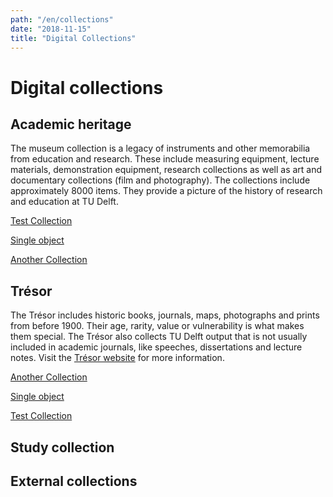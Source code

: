 ```yaml
---
path: "/en/collections"
date: "2018-11-15"
title: "Digital Collections"
---
```


# Digital collections

## Academic heritage

The museum collection is a legacy of instruments and other memorabilia from education and research. These include measuring equipment, lecture materials, demonstration equipment, research collections as well as art and documentary collections (film and photography). The collections include approximately 8000 items. They provide a picture of the history of research and education at TU Delft.

<div class="blocks">
<div class="block cutcorners w-4 h-4 image">

[Test Collection](/en/collections/test)
</div>
<div class="block cutcorners w-4 h-4 image">

[Single object](/en/collections/single-object-collection)
</div>
<div class="block cutcorners w-4 h-4 image">

[Another Collection](/en/collections/another-collection)
</div>
</div>

## Trésor

The Trésor includes historic books, journals, maps, photographs and prints from before 1900. Their age, rarity, value or vulnerability is what makes them special. The Trésor also collects TU Delft output that is not usually included in academic journals, like speeches, dissertations and lecture notes. Visit the [Trésor website](https://tresor.tudelft.nl) for more information.

<div class="blocks">

<div class="block cutcorners w-4 h-4 image">

[Another Collection](/en/collections/another-collection)
</div>
<div class="block cutcorners w-4 h-4 image">

[Single object](/en/collections/single-object-collection)
</div>
<div class="block cutcorners w-4 h-4 image">

[Test Collection](/en/collections/test)
</div>
</div>

## Study collection

## External collections